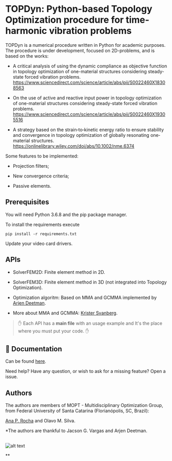# TOPDyn: Python-based Topology Optimization procedure for time-harmonic vibration problems

TOPDyn is a numerical procedure written in Python for academic purposes. The procedure is under development, focused on 2D-problems, and is based on the works:

- A critical analysis of using the dynamic compliance as objective function in topology optimization of one-material structures considering steady-state forced vibration problems.
https://www.sciencedirect.com/science/article/abs/pii/S0022460X18308563

- On the use of active and reactive input power in topology optimization of one-material structures considering steady-state forced vibration problems.
https://www.sciencedirect.com/science/article/abs/pii/S0022460X19305516

- A strategy based on the strain‐to‐kinetic energy ratio to ensure stability and convergence in topology optimization of globally resonating one‐material structures. https://onlinelibrary.wiley.com/doi/abs/10.1002/nme.6374

Some features to be implemented:

- Projection filters;

- New convergence criteria;

- Passive elements.

## Prerequisites

You will need Python 3.6.8 and the pip package manager.

To install the requirements execute

	pip install -r requirements.txt

Update your video card drivers.

## APIs

- SolverFEM2D: Finite element method in 2D. 

- SolverFEM3D: Finite element method in 3D (not integrated into Topology Optimization).

- Optimization algoritm: Based on MMA and GCMMA implemented by [Arjen Deetman](https://github.com/arjendeetman/GCMMA-MMA-Python). 

- More about MMA and GCMMA: [Krister Svanberg](https://people.kth.se/~krille/).

> :raised_hand: Each API has a **main file** with an usage example and It's the place where you must put your code. :raised_hand:

## :closed_book: Documentation 

Can be found [here](https://topdyn.readthedocs.io/en/latest/).

Need help? Have any question, or wish to ask for a missing feature? Open a issue.

## Authors

The authors are members of MOPT - Multidisciplinary Optimization Group, from Federal University of Santa Catarina (Florianópolis, SC, Brazil):

[Ana P. Rocha](https://www.linkedin.com/in/ana-paula-da-rocha/) and
Olavo M. Silva.

*The authors are thankful to Jacson G. Vargas and Arjen Deetman.

##
    

![alt text](https://open-pulse.github.io/OpenPulse/doc/MOPT.JPG?raw=true)

**
